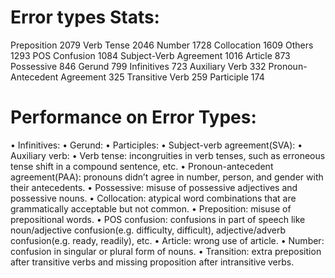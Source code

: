 
# Error types Stats: 
Preposition                     2079
Verb Tense                      2046
Number                          1728
Collocation                     1609
Others                          1293
POS Confusion                   1084
Subject-Verb Agreement          1016
Article                          873
Possessive                       846
Gerund                           799
Infinitives                      723
Auxiliary Verb                   332
Pronoun-Antecedent Agreement     325
Transitive Verb                  259
Participle                       174

# Performance on Error Types:

• Infinitives:
• Gerund: 
• Participles: 
• Subject-verb agreement(SVA):
• Auxiliary verb: 
• Verb tense: incongruities in verb tenses, such
as erroneous tense shift in a compound sentence, etc.
• Pronoun-antecedent agreement(PAA): pronouns didn’t agree in number, person, and
gender with their antecedents.
• Possessive: misuse of possessive adjectives
and possessive nouns.
• Collocation: atypical word combinations that
are grammatically acceptable but not common.
• Preposition: misuse of prepositional words.
• POS confusion: confusions in part of
speech like noun/adjective confusion(e.g. difficulty, difficult), adjective/adverb confusion(e.g. ready, readily), etc.
• Article: wrong use of article.
• Number: confusion in singular or plural form
of nouns.
• Transition: extra preposition after transitive
verbs and missing proposition after intransitive verbs.